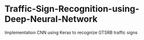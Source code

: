 # Traffic-Sign-Recognition-using-Deep-Neural-Network
Implementation CNN using Keras to recognize GTSRB traffic signs
